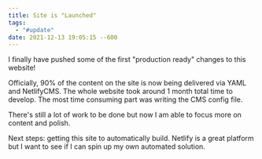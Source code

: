 ```yaml
---
title: Site is "Launched"
tags:
  - "#update"
date: 2021-12-13 19:05:15 --600
---
```

I finally have pushed some of the first "production ready" changes to this website! 

Officially, 90% of the content on the site is now being delivered via YAML and NetlifyCMS. The whole website took around 1 month total time to develop. The most time consuming part was writing the CMS config file. 

There's still a lot of work to be done but now I am able to focus more on content and polish. 

Next steps: getting this site to automatically build. Netlify is a great platform but I want to see if I can spin up my own automated solution.